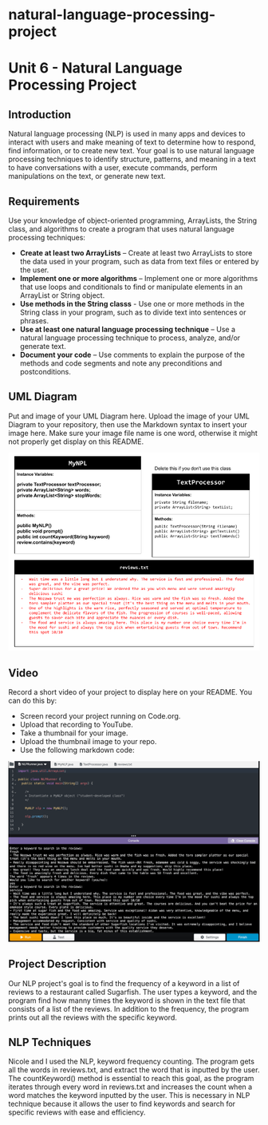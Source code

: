 # natural-language-processing-project
# Unit 6 - Natural Language Processing Project

## Introduction

Natural language processing (NLP) is used in many apps and devices to interact with users and make meaning of text to determine how to respond, find information, or to create new text. Your goal is to use natural language processing techniques to identify structure, patterns, and meaning in a text to have conversations with a user, execute commands, perform manipulations on the text, or generate new text.

## Requirements

Use your knowledge of object-oriented programming, ArrayLists, the String class, and algorithms to create a program that uses natural language processing techniques:

- **Create at least two ArrayLists** – Create at least two ArrayLists to store the data used in your program, such as data from text files or entered by the user.
- **Implement one or more algorithms** – Implement one or more algorithms that use loops and conditionals to find or manipulate elements in an ArrayList or String object.
- **Use methods in the String classs** - Use one or more methods in the String class in your program, such as to divide text into sentences or phrases.
- **Use at least one natural language processing technique** – Use a natural language processing technique to process, analyze, and/or generate text.
- **Document your code** – Use comments to explain the purpose of the methods and code segments and note any preconditions and postconditions.

## UML Diagram

Put and image of your UML Diagram here. Upload the image of your UML Diagram to your repository, then use the Markdown syntax to insert your image here. Make sure your image file name is one word, otherwise it might not properly get display on this README.

![UML Diagram for my project](UML.png)

## Video

Record a short video of your project to display here on your README. You can do this by:

- Screen record your project running on Code.org.
- Upload that recording to YouTube.
- Take a thumbnail for your image.
- Upload the thumbnail image to your repo.
- Use the following markdown code:

[![Thumbnail for my projet](thumbnail.png)](https://youtu.be/uBkdr9dOT8s)

## Project Description

Our NLP project's goal is to find the frequency of a keyword in a list of reviews to a restaurant called Sugarfish. The user types a keyword, and the program find how manny times the keyword is shown in the text file that consists of a list of the reviews. In addition to the frequency, the program prints out all the reviews with the specific keyword. 

## NLP Techniques

Nicole and I used the NLP, keyword frequency counting. The program gets all the words in reviews.txt, and extract the word that is inputted by the user. The countKeyword() method is essential to reach this goal, as the program iterates through every word in reviews.txt and increases the count when a word matches the keyword inputted by the user. This is necessary in NLP technique because it allows the user to find keywords and search for specific reviews with ease and efficiency.
